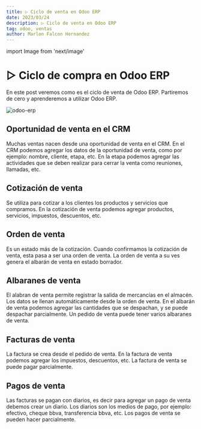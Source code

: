 ```yaml
---
title: ▷ Ciclo de venta en Odoo ERP
date: 2023/03/24
description: ▷ Ciclo de venta en Odoo ERP
tag: odoo, ventas
author: Marlon Falcon Hernandez
---
```

import Image from 'next/image'

# ▷ Ciclo de compra en Odoo ERP
En este post veremos como es el ciclo de venta de Odoo ERP. Partiremos de cero y aprenderemos a utilizar Odoo ERP.

<Image
  src="/images/posts/ciclo-venta.png"
  alt="odoo-erp"
  width={1520}
  height={620}
  priority
  className="next-image"
/>

## Oportunidad de venta en el CRM
Muchas ventas nacen desde una oportunidad de venta en el CRM. En el CRM podemos agregar los datos de la oportunidad de venta, como por ejemplo: nombre, cliente, etapa, etc. En la etapa podemos agregar las actividades que se deben realizar para cerrar la venta como reuniones, llamadas, etc.

## Cotización de venta
Se utiliza para cotizar a los clientes los productos y servicios que compramos. En la cotización de venta podemos agregar productos, servicios, impuestos, descuentos, etc.

## Orden de venta
Es un estado más de la cotización. Cuando confirmamos la cotización de venta, esta pasa a ser una orden de venta. La orden de venta a su ves genera el albarán de venta en estado borrador.

## Albaranes de venta
El alabran de venta permite registrar la salida de mercancías en el almacén. Los datos se llenan automáticamente desde la orden de venta. En el albarán de venta podemos agregar las cantidades que se despachan, y se puede despachar parcialmente. Un pedido de venta puede tener varios albaranes de venta.

## Facturas de venta
La factura se crea desde el pedido de venta. En la factura de venta podemos agregar los impuestos, descuentos, etc. La factura de venta se puede pagar parcialmente.

## Pagos de venta
Las facturas se pagan con diarios, es decir para agregar un pago de venta debemos crear un diario. Los diarios son los medios de pago, por ejemplo: efectivo, cheque bbva, transferencia bbva, etc. Los pagos de venta se pueden hacer parcialmente.